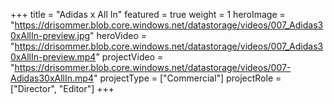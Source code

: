 +++
title = "Adidas x All In"
featured = true
weight = 1
heroImage = "https://drisommer.blob.core.windows.net/datastorage/videos/007_Adidas30xAllIn-preview.jpg"
heroVideo = "https://drisommer.blob.core.windows.net/datastorage/videos/007_Adidas30xAllIn-preview.mp4"
projectVideo = "https://drisommer.blob.core.windows.net/datastorage/videos/007-Adidas30xAllIn.mp4"
projectType = ["Commercial"]
projectRole = ["Director", "Editor"]
+++
